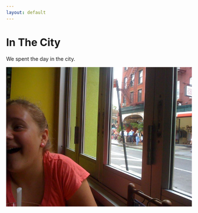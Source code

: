 ```yaml
---
layout: default
---
```


# In The City

We spent the day in the city.

![Book logo](/assets/bella-nyc.png)
